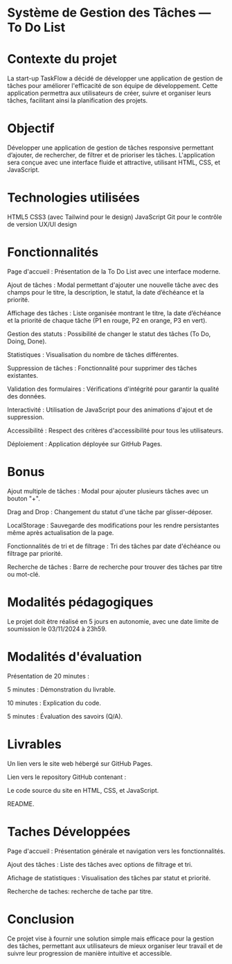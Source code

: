 # Système de Gestion des Tâches — To Do List
# Contexte du projet
La start-up TaskFlow a décidé de développer une application de gestion de tâches pour améliorer l'efficacité de son équipe de développement. Cette application permettra aux utilisateurs de créer, suivre et organiser leurs tâches, facilitant ainsi la planification des projets.

# Objectif
Développer une application de gestion de tâches responsive permettant d’ajouter, de rechercher, de filtrer et de prioriser les tâches. L'application sera conçue avec une interface fluide et attractive, utilisant HTML, CSS, et JavaScript.

# Technologies utilisées
HTML5
CSS3 (avec Tailwind pour le design)
JavaScript
Git pour le contrôle de version
UX/UI design

# Fonctionnalités

Page d'accueil : Présentation de la To Do List avec une interface moderne.

Ajout de tâches : Modal permettant d'ajouter une nouvelle tâche avec des champs pour le titre, la description, le statut, la date d’échéance et la priorité.

Affichage des tâches : Liste organisée montrant le titre, la date d’échéance et la priorité de chaque tâche (P1 en rouge, P2 en orange, P3 en vert).

Gestion des statuts : Possibilité de changer le statut des tâches (To Do, Doing, Done).

Statistiques : Visualisation du nombre de tâches différentes.

Suppression de tâches : Fonctionnalité pour supprimer des tâches existantes.

Validation des formulaires : Vérifications d'intégrité pour garantir la qualité des données.

Interactivité : Utilisation de JavaScript pour des animations d'ajout et de suppression.

Accessibilité : Respect des critères d'accessibilité pour tous les utilisateurs.

Déploiement : Application déployée sur GitHub Pages.

# Bonus

Ajout multiple de tâches : Modal pour ajouter plusieurs tâches avec un bouton "+".

Drag and Drop : Changement du statut d'une tâche par glisser-déposer.

LocalStorage : Sauvegarde des modifications pour les rendre persistantes même après actualisation de la page.

Fonctionnalités de tri et de filtrage : Tri des tâches par date d'échéance ou filtrage par priorité.

Recherche de tâches : Barre de recherche pour trouver des tâches par titre ou mot-clé.

# Modalités pédagogiques

Le projet doit être réalisé en 5 jours en autonomie, avec une date limite de soumission le 03/11/2024 à 23h59.

# Modalités d'évaluation

Présentation de 20 minutes :

5 minutes : Démonstration du livrable.

10 minutes : Explication du code.

5 minutes : Évaluation des savoirs (Q/A).

# Livrables

Un lien vers le site web hébergé sur GitHub Pages.

Lien vers le repository GitHub contenant :

Le code source du site en HTML, CSS, et JavaScript.

README.

# Taches Développées

Page d'accueil : Présentation générale et navigation vers les fonctionnalités.

Ajout des tâches : Liste des tâches avec options de filtrage et tri.

Afichage de statistiques : Visualisation des tâches par statut et priorité.

Recherche de taches: recherche de tache par titre.



# Conclusion
Ce projet vise à fournir une solution simple mais efficace pour la gestion des tâches, permettant aux utilisateurs de mieux organiser leur travail et de suivre leur progression de manière intuitive et accessible.

